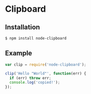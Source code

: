
# Clipboard



## Installation

```
$ npm install node-clipboard
```

## Example

```js
var clip = require('node-clipboard');

clip('Hello "World"', function(err) {
  if (err) throw err;
  console.log('copied!');
});
```